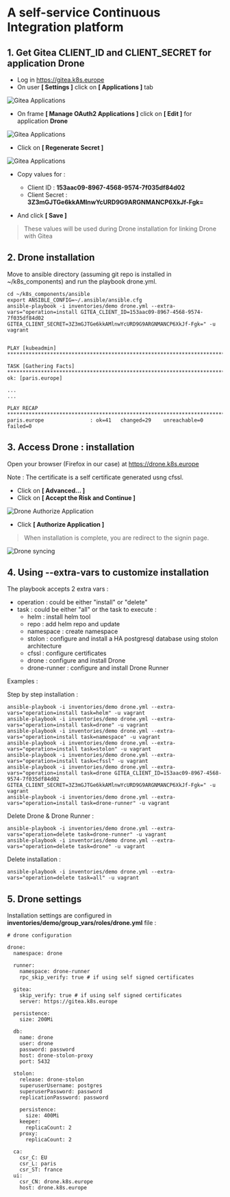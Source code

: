 # A self-service Continuous Integration platform
## 1. Get Gitea CLIENT_ID and CLIENT_SECRET for application Drone

- Log in https://gitea.k8s.europe
- On user **[ Settings ]** click on **[ Applications ]** tab

![Gitea Applications](images/drone-gitea-oauth2-applications.png)

- On frame **[  Manage OAuth2 Applications ]** click on **[ Edit ]** for application **Drone**

![Gitea Applications](images/drone-gitea-oauth2-application-drone.png)

- Click on **[ Regenerate Secret ]**

![Gitea Applications](images/drone-gitea-oauth2-application-drone-regenerate.png)

- Copy values for :
  - Client ID : **153aac09-8967-4568-9574-7f035df84d02**
  - Client Secret : **3Z3mGJTGe6kkAMlnwYcURD9G9ARGNMANCP6XkJf-Fgk=**

- And click **[ Save ]**

> These values will be used during Drone installation for linking Drone with Gitea 

## 2. Drone installation
Move to ansible directory (assuming git repo is installed in ~/k8s_components) and run the playbook drone.yml.
```
cd ~/k8s_components/ansible
export ANSIBLE_CONFIG=~/.ansible/ansible.cfg
ansible-playbook -i inventories/demo drone.yml --extra-vars="operation=install GITEA_CLIENT_ID=153aac09-8967-4568-9574-7f035df84d02  GITEA_CLIENT_SECRET=3Z3mGJTGe6kkAMlnwYcURD9G9ARGNMANCP6XkJf-Fgk=" -u vagrant
```
```

PLAY [kubeadmin] ********************************************************************************

TASK [Gathering Facts] **************************************************************************
ok: [paris.europe]

...
...

PLAY RECAP **************************************************************************************
paris.europe               : ok=41   changed=29    unreachable=0    failed=0   

```
## 3. Access Drone : installation

Open your browser (Firefox in our case) at https://drone.k8s.europe 

Note : The certificate is a self certificate generated usng cfssl. 

- Click on **[ Advanced... ]** 
- Click on **[ Accept the Risk and Continue ]**

![Drone Authorize Application](images/drone-authorize-application.png)

- Click **[ Authorize Application ]**

> When installation is complete, you are redirect to the signin page.

![Drone syncing](images/drone-syncing.png)


## 4. Using --extra-vars to customize installation
The playbook accepts 2 extra vars :
- operation : could be either "install" or "delete"
- task : could be either "all" or the task to execute :
    - helm : install helm tool
    - repo : add helm repo and update
    - namespace : create namespace
    - stolon : configure and install a HA postgresql database using stolon architecture 
    - cfssl : configure certificates
    - drone : configure and install Drone
    - drone-runner : configure and install Drone Runner

Examples :

Step by step installation :
```
ansible-playbook -i inventories/demo drone.yml --extra-vars="operation=install task=helm" -u vagrant
ansible-playbook -i inventories/demo drone.yml --extra-vars="operation=install task=drone" -u vagrant
ansible-playbook -i inventories/demo drone.yml --extra-vars="operation=install task=namespace" -u vagrant
ansible-playbook -i inventories/demo drone.yml --extra-vars="operation=install task=stolon" -u vagrant
ansible-playbook -i inventories/demo drone.yml --extra-vars="operation=install task=cfssl" -u vagrant
ansible-playbook -i inventories/demo drone.yml --extra-vars="operation=install task=drone GITEA_CLIENT_ID=153aac09-8967-4568-9574-7f035df84d02  GITEA_CLIENT_SECRET=3Z3mGJTGe6kkAMlnwYcURD9G9ARGNMANCP6XkJf-Fgk=" -u vagrant
ansible-playbook -i inventories/demo drone.yml --extra-vars="operation=install task=drone-runner" -u vagrant
```
Delete Drone & Drone Runner :
```
ansible-playbook -i inventories/demo drone.yml --extra-vars="operation=delete task=drone-runner" -u vagrant
ansible-playbook -i inventories/demo drone.yml --extra-vars="operation=delete task=drone" -u vagrant
```
Delete installation :
```
ansible-playbook -i inventories/demo drone.yml --extra-vars="operation=delete task=all" -u vagrant
```
## 5. Drone settings
Installation settings are configured in **inventories/demo/group_vars/roles/drone.yml** file :

```
# drone configuration

drone:
  namespace: drone

  runner:
    namespace: drone-runner
    rpc_skip_verify: true # if using self signed certificates

  gitea:
    skip_verify: true # if using self signed certificates
    server: https://gitea.k8s.europe

  persistence:
    size: 200Mi

  db:
    name: drone
    user: drone
    password: password
    host: drone-stolon-proxy
    port: 5432

  stolon:
    release: drone-stolon
    superuserUsername: postgres
    superuserPassword: password
    replicationPassword: password

    persistence:
      size: 400Mi
    keeper:
      replicaCount: 2
    proxy:
      replicaCount: 2

  ca:
    csr_C: EU
    csr_L: paris
    csr_ST: france
  ui:
    csr_CN: drone.k8s.europe
    host: drone.k8s.europe
```
